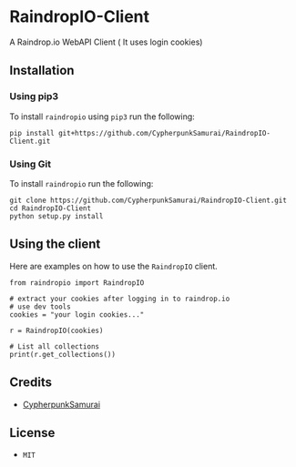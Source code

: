 # RaindropIO-Client

A Raindrop.io WebAPI Client ( It uses login cookies)


## Installation

### Using pip3

To install `raindropio` using `pip3` run the following:
```shell
pip install git+https://github.com/CypherpunkSamurai/RaindropIO-Client.git
```

### Using Git

To install `raindropio` run the following:

```shell
git clone https://github.com/CypherpunkSamurai/RaindropIO-Client.git
cd RaindropIO-Client
python setup.py install
```

## Using the client

Here are examples on how to use the `RaindropIO` client.

```py3
from raindropio import RaindropIO

# extract your cookies after logging in to raindrop.io
# use dev tools
cookies = "your login cookies..."

r = RaindropIO(cookies)

# List all collections
print(r.get_collections())
```

## Credits

- [CypherpunkSamurai](https://github.com/CypherpunkSamurai)

## License

- `MIT`